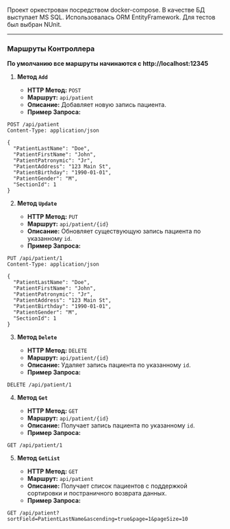 
Проект оркестрован посредством docker-compose.
В качестве БД выступает MS SQL.
Использовалась ORM EntityFramework.
Для тестов был выбран NUnit.

---
### Маршруты Контроллера


**По умолчанию все маршруты начинаются с http://localhost:12345**

1. **Метод `Add`**
    
    - **HTTP Метод:** `POST`
    - **Маршрут:** `api/patient`
    - **Описание:** Добавляет новую запись пациента.
    - **Пример Запроса:**
```
POST /api/patient
Content-Type: application/json

{
  "PatientLastName": "Doe",
  "PatientFirstName": "John",
  "PatientPatronymic": "Jr",
  "PatientAddress": "123 Main St",
  "PatientBirthday": "1990-01-01",
  "PatientGender": "M",
  "SectionId": 1
}
```


2. **Метод `Update`**
    
    - **HTTP Метод:** `PUT`
    - **Маршрут:** `api/patient/{id}`
    - **Описание:** Обновляет существующую запись пациента по указанному `id`.
    - **Пример Запроса:**
```
PUT /api/patient/1
Content-Type: application/json

{
  "PatientLastName": "Doe",
  "PatientFirstName": "John",
  "PatientPatronymic": "Jr",
  "PatientAddress": "123 Main St",
  "PatientBirthday": "1990-01-01",
  "PatientGender": "M",
  "SectionId": 1
}
```
3. **Метод `Delete`**
    
    - **HTTP Метод:** `DELETE`
    - **Маршрут:** `api/patient/{id}`
    - **Описание:** Удаляет запись пациента по указанному `id`.
    - **Пример Запроса:**
```
DELETE /api/patient/1
```
        
4. **Метод `Get`**
    
    - **HTTP Метод:** `GET`
    - **Маршрут:** `api/patient/{id}`
    - **Описание:** Получает запись пациента по указанному `id`.
    - **Пример Запроса:**
```
GET /api/patient/1
```
5. **Метод `GetList`**
    
    - **HTTP Метод:** `GET`
    - **Маршрут:** `api/patient`
    - **Описание:** Получает список пациентов с поддержкой сортировки и постраничного возврата данных.
    - **Пример Запроса:**
```
GET /api/patient?sortField=PatientLastName&ascending=true&page=1&pageSize=10
```
    
